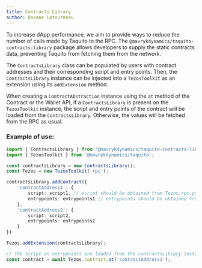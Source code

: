 ```yaml
---
title: Contracts Library
author: Roxane Letourneau
---
```


To increase dApp performance, we aim to provide ways to reduce the number of calls made by Taquito to the RPC.
The `@mavrykdynamics/taquito-contracts-library` package allows developers to supply the static contracts data, preventing Taquito from fetching them from the network.


The `ContractsLibrary` class can be populated by users with contract addresses and their corresponding script and entry points. Then, the `ContractsLibrary` instance can be injected into a `TezosToolkit` as an extension using its `addExtension` method. 

When creating a `ContractAbstraction` instance using the `at` method of the Contract or the Wallet API, if a `ContractsLibrary` is present on the `TezosToolkit` instance, the script and entry points of the contract will be loaded from the `ContractsLibrary`. Otherwise, the values will be fetched from the RPC as usual.

### Example of use:

```ts
import { ContractsLibrary } from '@mavrykdynamics/taquito-contracts-library';
import { TezosToolkit } from '@mavrykdynamics/taquito';

const contractsLibrary = new ContractsLibrary();
const Tezos = new TezosToolkit('rpc');

contractsLibrary.addContract({
    'contractAddress1': {
        script: script1, // script should be obtained from Tezos.rpc.getNormalizedScript('contractAddress1')
        entrypoints: entrypoints1 // entrypoints should be obtained from Tezos.rpc.getEntrypoints('contractAddress1')
    },
    'contractAddress2': {
        script: script2,
        entrypoints: entrypoints2
    }
})

Tezos.addExtension(contractsLibrary);

// The script en entrypoints are loaded from the contractsLibrary instead of the RPC
const contract = await Tezos.contract.at('contractAddress1');
```